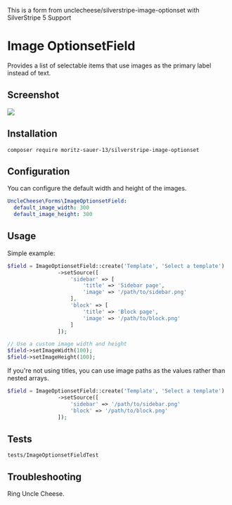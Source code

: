 This is a form from unclecheese/silverstripe-image-optionset with SilverStripe 5 Support

# Image OptionsetField

Provides a list of selectable items that use images as the primary label instead of text.

## Screenshot

<img src="tests/assets/example.png">


## Installation
`composer require moritz-sauer-13/silverstripe-image-optionset`

## Configuration

You can configure the default width and height of the images.
```yaml
UncleCheese\Forms\ImageOptionsetField:
  default_image_width: 300
  default_image_height: 300
```

## Usage
Simple example:
```php
$field = ImageOptionsetField::create('Template', 'Select a template')
                ->setSource([
                    'sidebar' => [
                        'title' => 'Sidebar page',
                        'image' => '/path/to/sidebar.png'
                    ],
                    'block' => [
                        'title' => 'Block page',
                        'image' => '/path/to/block.png'
                    ]
                ]);

// Use a custom image width and height
$field->setImageWidth(100);
$field->setImageHeight(100);

```

If you're not using titles, you can use image paths as the values rather than nested arrays.

```php
$field = ImageOptionsetField::create('Template', 'Select a template')
                ->setSource([
                    'sidebar' => '/path/to/sidebar.png'
                    'block' => '/path/to/block.png'
                ]);

```

## Tests
`tests/ImageOptionsetFieldTest`

## Troubleshooting

Ring Uncle Cheese.
